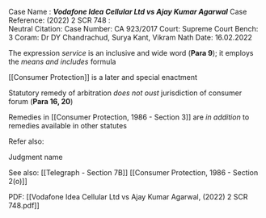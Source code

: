 Case Name : ***Vodafone Idea Cellular Ltd vs Ajay Kumar Agarwal***
Case Reference: (2022) 2 SCR 748 :  
Neutral Citation:
Case Number: CA 923/2017
Court: Supreme Court
Bench: 3
Coram: Dr DY Chandrachud, Surya Kant, Vikram Nath
Date: 16.02.2022

The expression *service* is an inclusive and wide word (**Para 9**); it employs the *means and includes* formula

[[Consumer Protection]] is a later and special enactment

Statutory remedy of arbitration *does not oust* jurisdiction of consumer forum (**Para 16, 20**)

Remedies in [[Consumer Protection, 1986 - Section 3]] are *in addition* to remedies available in other statutes

Refer also:

Judgment name

See also:
[[Telegraph - Section 7B]]
[[Consumer Protection, 1986 - Section 2(o)]] 


PDF:
[[Vodafone Idea Cellular Ltd vs Ajay Kumar Agarwal, (2022) 2 SCR 748.pdf]]